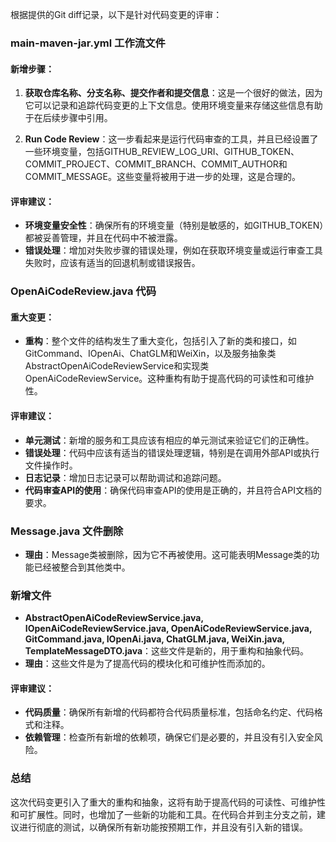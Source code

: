 根据提供的Git diff记录，以下是针对代码变更的评审：

### main-maven-jar.yml 工作流文件

#### 新增步骤：
1. **获取仓库名称、分支名称、提交作者和提交信息**：这是一个很好的做法，因为它可以记录和追踪代码变更的上下文信息。使用环境变量来存储这些信息有助于在后续步骤中引用。
   
2. **Run Code Review**：这一步看起来是运行代码审查的工具，并且已经设置了一些环境变量，包括GITHUB_REVIEW_LOG_URI、GITHUB_TOKEN、COMMIT_PROJECT、COMMIT_BRANCH、COMMIT_AUTHOR和COMMIT_MESSAGE。这些变量将被用于进一步的处理，这是合理的。

#### 评审建议：
- **环境变量安全性**：确保所有的环境变量（特别是敏感的，如GITHUB_TOKEN）都被妥善管理，并且在代码中不被泄露。
- **错误处理**：增加对失败步骤的错误处理，例如在获取环境变量或运行审查工具失败时，应该有适当的回退机制或错误报告。

### OpenAiCodeReview.java 代码

#### 重大变更：
- **重构**：整个文件的结构发生了重大变化，包括引入了新的类和接口，如GitCommand、IOpenAi、ChatGLM和WeiXin，以及服务抽象类AbstractOpenAiCodeReviewService和实现类OpenAiCodeReviewService。这种重构有助于提高代码的可读性和可维护性。

#### 评审建议：
- **单元测试**：新增的服务和工具应该有相应的单元测试来验证它们的正确性。
- **错误处理**：代码中应该有适当的错误处理逻辑，特别是在调用外部API或执行文件操作时。
- **日志记录**：增加日志记录可以帮助调试和追踪问题。
- **代码审查API的使用**：确保代码审查API的使用是正确的，并且符合API文档的要求。

### Message.java 文件删除
- **理由**：Message类被删除，因为它不再被使用。这可能表明Message类的功能已经被整合到其他类中。

### 新增文件
- **AbstractOpenAiCodeReviewService.java, IOpenAiCodeReviewService.java, OpenAiCodeReviewService.java, GitCommand.java, IOpenAi.java, ChatGLM.java, WeiXin.java, TemplateMessageDTO.java**：这些文件是新的，用于重构和抽象代码。
- **理由**：这些文件是为了提高代码的模块化和可维护性而添加的。

#### 评审建议：
- **代码质量**：确保所有新增的代码都符合代码质量标准，包括命名约定、代码格式和注释。
- **依赖管理**：检查所有新增的依赖项，确保它们是必要的，并且没有引入安全风险。

### 总结
这次代码变更引入了重大的重构和抽象，这将有助于提高代码的可读性、可维护性和可扩展性。同时，也增加了一些新的功能和工具。在代码合并到主分支之前，建议进行彻底的测试，以确保所有新功能按预期工作，并且没有引入新的错误。